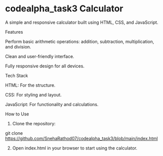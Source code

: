 # codealpha_task3 Calculator

A simple and responsive calculator built using HTML, CSS, and JavaScript.

Features

Perform basic arithmetic operations: addition, subtraction, multiplication, and division.

Clean and user-friendly interface.

Fully responsive design for all devices.


Tech Stack

HTML: For the structure.

CSS: For styling and layout.

JavaScript: For functionality and calculations.


How to Use

1. Clone the repository:

git clone https://github.com/SnehaRathod07/codealpha_task3/blob/main/index.html


2. Open index.html in your browser to start using the calculator.





